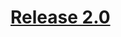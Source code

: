 # [Release 2.0](#BACKLOG:)
<!--
is-epic:"Release 2.0"
created:2022-04-09T14:58:00.759Z
order:-790
-->